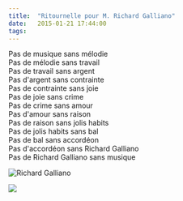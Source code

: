 ```yaml
---
title:  "Ritournelle pour M. Richard Galliano"
date:   2015-01-21 17:44:00
tags:   
---
```


<p>Pas de musique sans mélodie<br/>Pas de mélodie sans travail<br/>Pas de travail sans argent<br/>Pas d'argent sans contrainte<br/>Pas de contrainte sans joie<br/>Pas de joie sans crime<br/>Pas de crime sans amour<br/>Pas d'amour sans raison<br/>Pas de raison sans jolis habits<br/>Pas de jolis habits sans bal<br/>Pas de bal sans accordéon<br/>Pas d'accordéon sans Richard Galliano<br/>Pas de Richard Galliano sans musique</p>

![Richard Galliano](/collateral/images/2015-01-21-galliano.jpg)
<p><img src="https://31.media.tumblr.com/0ca8572c931e5cfdd70db09177a9b93c/tumblr_inline_nijdllh4f91r8k9kn.jpg"/></p>
